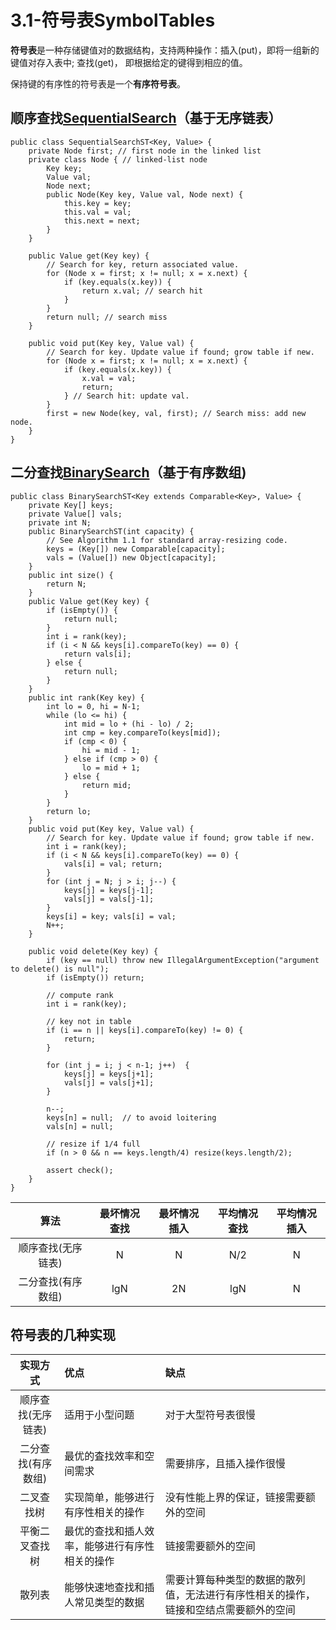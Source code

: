 # 3.1-符号表SymbolTables
**符号表**是一种存储键值对的数据结构，支持两种操作：插入(put)，即将一组新的键值对存入表中; 查找(get)， 即根据给定的键得到相应的值。

保持键的有序性的符号表是一个**有序符号表**。

## 顺序查找[SequentialSearch](SequentialSearchST.java)（基于无序链表）
```
public class SequentialSearchST<Key, Value> {
    private Node first; // first node in the linked list
    private class Node { // linked-list node
        Key key;
        Value val;
        Node next;
        public Node(Key key, Value val, Node next) {
            this.key = key;
            this.val = val;
            this.next = next;
        }
    }

    public Value get(Key key) {
        // Search for key, return associated value.
        for (Node x = first; x != null; x = x.next) {
            if (key.equals(x.key)) {
                return x.val; // search hit
            }
        }
        return null; // search miss
    }

    public void put(Key key, Value val) {
        // Search for key. Update value if found; grow table if new.
        for (Node x = first; x != null; x = x.next) {
            if (key.equals(x.key)) { 
                x.val = val;
                return; 
            } // Search hit: update val.
        }
        first = new Node(key, val, first); // Search miss: add new node.
    }
}
```
## 二分查找[BinarySearch](BinarySearchST.java)（基于有序数组)

```
public class BinarySearchST<Key extends Comparable<Key>, Value> {
    private Key[] keys;
    private Value[] vals;
    private int N;
    public BinarySearchST(int capacity) {
        // See Algorithm 1.1 for standard array-resizing code.
        keys = (Key[]) new Comparable[capacity];
        vals = (Value[]) new Object[capacity];
    }
    public int size() { 
        return N; 
    }
    public Value get(Key key) {
        if (isEmpty()) {
            return null;
        }
        int i = rank(key);
        if (i < N && keys[i].compareTo(key) == 0) {
            return vals[i];
        } else {
            return null;
        }
    }
    public int rank(Key key) {
        int lo = 0, hi = N-1;
        while (lo <= hi) {
            int mid = lo + (hi - lo) / 2;
            int cmp = key.compareTo(keys[mid]);
            if (cmp < 0) {
                hi = mid - 1;
            } else if (cmp > 0) {
                lo = mid + 1;
            } else {
                return mid;
            }
        }
        return lo;
    }
    public void put(Key key, Value val) { 
        // Search for key. Update value if found; grow table if new.
        int i = rank(key);
        if (i < N && keys[i].compareTo(key) == 0) { 
            vals[i] = val; return; 
        }
        for (int j = N; j > i; j--) {
            keys[j] = keys[j-1]; 
            vals[j] = vals[j-1]; 
        }
        keys[i] = key; vals[i] = val;
        N++;
    }

    public void delete(Key key) {
        if (key == null) throw new IllegalArgumentException("argument to delete() is null"); 
        if (isEmpty()) return;

        // compute rank
        int i = rank(key);

        // key not in table
        if (i == n || keys[i].compareTo(key) != 0) {
            return;
        }

        for (int j = i; j < n-1; j++)  {
            keys[j] = keys[j+1];
            vals[j] = vals[j+1];
        }

        n--;
        keys[n] = null;  // to avoid loitering
        vals[n] = null;

        // resize if 1/4 full
        if (n > 0 && n == keys.length/4) resize(keys.length/2);

        assert check();
    } 
}
```

|算法|最坏情况查找|最坏情况插入|平均情况查找|平均情况插入|
|:-:|:-:|:-:|:-:|:-:|
|顺序查找(无序链表)|N|N|N/2|N|
|二分查找(有序数组)|lgN|2N|lgN|N|

## 符号表的几种实现
|实现方式|优点|缺点|
|:-:|:--|:--|
|顺序查找(无序链表)|适用于小型问题|对于大型符号表很慢|
|二分查找(有序数组)|最优的査找效率和空间需求|需要排序，且插入操作很慢|
|二叉查找树|实现简单，能够进行有序性相关的操作|没有性能上界的保证，链接需要额外的空间|
|平衡二叉查找树|最优的查找和插人效率，能够进行有序性相关的操作|链接需要额外的空间|
|散列表|能够快速地查找和插人常见类型的数据|需要计算每种类型的数据的散列值，无法进行有序性相关的操作，链接和空结点需要额外的空间|